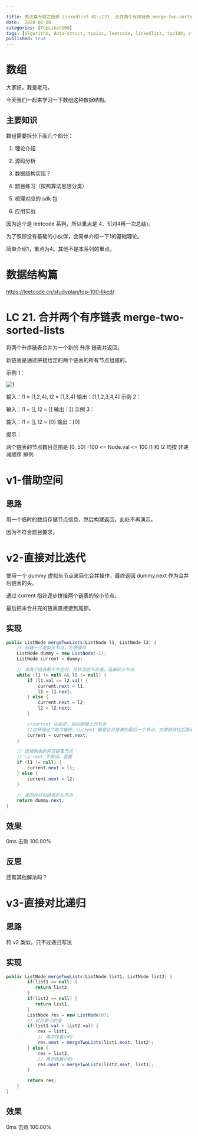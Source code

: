 ```yaml
---

title: 算法篇专题之链表 Linkedlist 02-LC21. 合并两个有序链表 merge-two-sorted-lists
date:  2020-06-08
categories: [TopLiked100]
tags: [algorithm, data-struct, topics, leetcode, linkedlist, top100, sf]
published: true
---
```



# 数组

大家好，我是老马。

今天我们一起来学习一下数组这种数据结构。

## 主要知识

数组需要拆分下面几个部分：

1. 理论介绍

2. 源码分析

3. 数据结构实现？

4. 题目练习（按照算法思想分类）

5. 梳理对应的 sdk 包

6. 应用实战

因为这个是 leetcode 系列，所以重点是 4、5(对4再一次总结)。

为了照顾没有基础的小伙伴，会简单介绍一下1的基础理论。

简单介绍1，重点为4。其他不是本系列的重点。

# 数据结构篇

https://leetcode.cn/studyplan/top-100-liked/

# LC 21. 合并两个有序链表 merge-two-sorted-lists

将两个升序链表合并为一个新的 升序 链表并返回。

新链表是通过拼接给定的两个链表的所有节点组成的。 

示例 1：

![1](https://assets.leetcode.com/uploads/2020/10/03/merge_ex1.jpg)

输入：l1 = [1,2,4], l2 = [1,3,4]
输出：[1,1,2,3,4,4]
示例 2：

输入：l1 = [], l2 = []
输出：[]
示例 3：

输入：l1 = [], l2 = [0]
输出：[0]
 

提示：

两个链表的节点数目范围是 [0, 50]
-100 <= Node.val <= 100
l1 和 l2 均按 非递减顺序 排列

# v1-借助空间

## 思路

用一个临时的数组存储节点信息，然后构建返回，此处不再演示。

因为不符合题目要求。

# v2-直接对比迭代

使用一个 dummy 虚拟头节点来简化合并操作，最终返回 dummy.next 作为合并后链表的头。

通过 current 指针逐步拼接两个链表的较小节点。

最后把未合并完的链表直接接到尾部。

## 实现

```java
public ListNode mergeTwoLists(ListNode l1, ListNode l2) {
    // 创建一个虚拟头节点，方便操作
    ListNode dummy = new ListNode(-1);
    ListNode current = dummy;

    // 当两个链表都不为空时，比较当前节点值，连接较小节点
    while (l1 != null && l2 != null) {
        if (l1.val <= l2.val) {
            current.next = l1;
            l1 = l1.next;
        } else {
            current.next = l2;
            l2 = l2.next;
        }

        //current 向前走，指向刚接上的节点
        //这样保证了每次循环，current 都是合并链表的最后一个节点，方便继续往后面追加新的节点。
        current = current.next;
    }

    // 连接剩余的非空链表节点
    // current 不用动，直接
    if (l1 != null) {
        current.next = l1;
    } else {
        current.next = l2;
    }

    // 返回合并后链表的头节点
    return dummy.next;
}
```

## 效果

0ms 击败 100.00%

## 反思

还有其他解法吗？

# v3-直接对比递归

## 思路

和 v2 类似，只不过递归写法

## 实现

```java
public ListNode mergeTwoLists(ListNode list1, ListNode list2) {
        if(list1 == null) {
           return list2;     
        }
        if(list2 == null) {
           return list1;     
        }
        ListNode res = new ListNode(0);
        // 对比更小的值
        if(list1.val < list2.val) {
            res = list1;       
            // 再次找最小的
            res.next = mergeTwoLists(list1.next, list2);
        } else {
            res = list2;
            // 再次找最小的
            res.next = mergeTwoLists(list2.next, list1);
        }

        return res;
    }
}
```


## 效果

0ms 击败 100.00%

